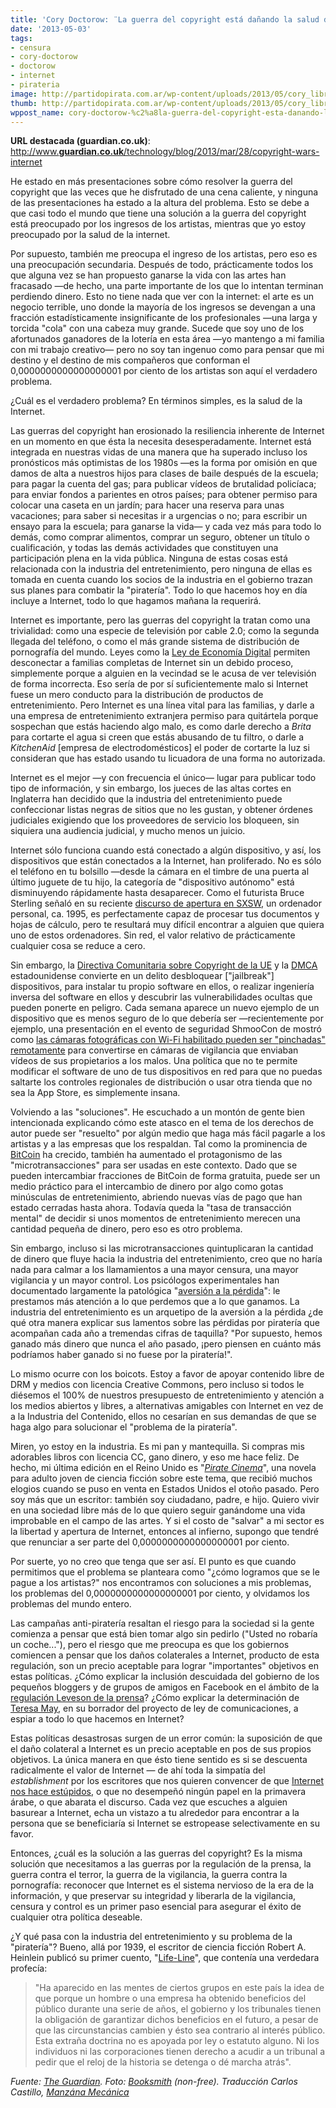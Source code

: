 ```yaml
---
title: 'Cory Doctorow: ¨La guerra del copyright está dañando la salud de Internet¨'
date: '2013-05-03'
tags:
- censura
- cory-doctorow
- doctorow
- internet
- pirateria
image: http://partidopirata.com.ar/wp-content/uploads/2013/05/cory_library.jpeg
thumb: http://partidopirata.com.ar/wp-content/uploads/2013/05/cory_library-150x150.jpeg
wppost_name: cory-doctorow-%c2%a8la-guerra-del-copyright-esta-danando-la-salud-de-internet%c2%a8
---
```


<strong>URL destacada (guardian.co.uk)</strong>: <a title="guardian.co.uk" href="http://www.guardian.co.uk/technology/blog/2013/mar/28/copyright-wars-internet">http://www.<b>guardian.co.uk</b>/technology/blog/2013/mar/28/copyright-wars-internet</a>

He estado en más presentaciones sobre cómo resolver la guerra del copyright que las veces que he disfrutado de una cena caliente, y ninguna de las presentaciones ha estado a la altura del problema. Esto se debe a que casi todo el mundo que tiene una solución a la guerra del copyright está preocupado por los ingresos de los artistas, mientras que yo estoy preocupado por la salud de la internet.

Por supuesto, también me preocupa el ingreso de los artistas, pero eso es una preocupación secundaria. Después de todo, prácticamente todos los que alguna vez se han propuesto ganarse la vida con las artes han fracasado —de hecho, una parte importante de los que lo intentan terminan perdiendo dinero. Esto no tiene nada que ver con la internet: el arte es un negocio terrible, uno donde la mayoría de los ingresos se devengan a una fracción estadísticamente insignificante de los profesionales —una larga y torcida "cola" con una cabeza muy grande. Sucede que soy uno de los afortunados ganadores de la lotería en esta área —yo mantengo a mi familia con mi trabajo creativo— pero no soy tan ingenuo como para pensar que mi destino y el destino de mis compañeros que conforman el 0,0000000000000000001 por ciento de los artistas son aquí el verdadero problema.

¿Cuál es el verdadero problema? En términos simples, es la salud de la Internet.

Las guerras del copyright han erosionado la resiliencia inherente de Internet en un momento en que ésta la necesita desesperadamente. Internet está integrada en nuestras vidas de una manera que ha superado incluso los pronósticos más optimistas de los 1980s —es la forma por omisión en que damos de alta a nuestros hijos para clases de baile después de la escuela; para pagar la cuenta del gas; para publicar vídeos de brutalidad policíaca; para enviar fondos a parientes en otros países; para obtener permiso para colocar una caseta en un jardín; para hacer una reserva para unas vacaciones; para saber si necesitas ir a urgencias o no; para escribir un ensayo para la escuela; para ganarse la vida— y cada vez más para todo lo demás, como comprar alimentos, comprar un seguro, obtener un título o cualificación, y todas las demás actividades que constituyen una participación plena en la vida pública. Ninguna de estas cosas está relacionada con la industria del entretenimiento, pero ninguna de ellas es tomada en cuenta cuando los socios de la industria en el gobierno trazan sus planes para combatir la "piratería". Todo lo que hacemos hoy en día incluye a Internet, todo lo que hagamos mañana la requerirá.

Internet es importante, pero las guerras del copyright la tratan como una trivialidad: como una especie de televisión por cable 2.0; como la segunda llegada del teléfono, o como el más grande sistema de distribución de pornografía del mundo. Leyes como la <a href="http://en.wikipedia.org/wiki/Digital_Economy_Act_2010">Ley de Economía Digital</a> permiten desconectar a familias completas de Internet sin un debido proceso, simplemente porque a alguien en la vecindad se le acusa de ver televisión de forma incorrecta. Eso sería de por sí suficientemente malo si Internet fuese un mero conducto para la distribución de productos de entretenimiento. Pero Internet es una línea vital para las familias, y darle a una empresa de entretenimiento extranjera permiso para quitártela porque sospechan que estás haciendo algo malo, es como darle derecho a <em>Brita</em> para cortarte el agua si creen que estás abusando de tu filtro, o darle a <em>KitchenAid</em> [empresa de electrodomésticos] el poder de cortarte la luz si consideran que has estado usando tu licuadora de una forma no autorizada.

Internet es el mejor —y con frecuencia el único— lugar para publicar todo tipo de información, y sin embargo, los jueces de las altas cortes en Inglaterra han decidido que la industria del entretenimiento puede confeccionar listas negras de sitios que no les gustan, y obtener órdenes judiciales exigiendo que los proveedores de servicio los bloqueen, sin siquiera una audiencia judicial, y mucho menos un juicio.

Internet sólo funciona cuando está conectado a algún dispositivo, y así, los dispositivos que están conectados a la Internet, han proliferado. No es sólo el teléfono en tu bolsillo —desde la cámara en el timbre de una puerta al último juguete de tu hijo, la categoría de "dispositivo autónomo" está disminuyendo rápidamente hasta desaparecer. Como el futurista Bruce Sterling señaló en su reciente <a href="http://www.wired.com/beyond_the_beyond/2013/03/bruce-sterling-closing-remarks-at-sxsw2013-2/">discurso de apertura en SXSW</a>, un ordenador personal, ca. 1995, es perfectamente capaz de procesar tus documentos y hojas de cálculo, pero te resultará muy difícil encontrar a alguien que quiera uno de estos ordenadores. Sin red, el valor relativo de prácticamente cualquier cosa se reduce a cero.

Sin embargo, la <a href="http://en.wikipedia.org/wiki/Copyright_Directive">Directiva Comunitaria sobre Copyright de la UE</a> y la <a href="http://en.wikipedia.org/wiki/Digital_Millennium_Copyright_Act">DMCA</a> estadounidense convierte en un delito desbloquear ["jailbreak"] dispositivos, para instalar tu propio software en ellos, o realizar ingeniería inversa del software en ellos y descubrir las vulnerabilidades ocultas que pueden ponerte en peligro. Cada semana aparece un nuevo ejemplo de un dispositivo que es menos seguro de lo que debería ser —recientemente por ejemplo, una presentación en el evento de seguridad ShmooCon de mostró como <a href="http://www.cultofmac.com/221474/hackers-can-grab-control-of-your-camera-via-its-wi-fi-sd-card/">las cámaras fotográficas con Wi-Fi habilitado pueden ser "pinchadas" remotamente</a> para convertirse en cámaras de vigilancia que enviaban vídeos de sus propietarios a los malos. Una política que no te permite modificar el software de uno de tus dispositivos en red para que no puedas saltarte los controles regionales de distribución o usar otra tienda que no sea la App Store, es simplemente insana.

Volviendo a las "soluciones". He escuchado a un montón de gente bien intencionada explicando cómo este atasco en el tema de los derechos de autor puede ser "resuelto" por algún medio que haga más fácil pagarle a los artistas y a las empresas que los respaldan. Tal como la prominencia de <a href="http://bitcoin.org/en/">BitCoin</a> ha crecido, también ha aumentado el protagonismo de las "microtransacciones" para ser usadas en este contexto. Dado que se pueden intercambiar fracciones de BitCoin de forma gratuita, puede ser un medio práctico para el intercambio de dinero por algo como gotas minúsculas de entretenimiento, abriendo nuevas vías de pago que han estado cerradas hasta ahora. Todavía queda la "tasa de transacción mental" de decidir si unos momentos de entretenimiento merecen una cantidad pequeña de dinero, pero eso es otro problema.

Sin embargo, incluso si las microtransacciones quintuplicaran la cantidad de dinero que fluye hacia la industria del entretenimiento, creo que no haría nada para calmar a los llamamientos a una mayor censura, una mayor vigilancia y un mayor control. Los psicólogos experimentales han documentado largamente la patológica "<a href="http://www.fastcodesign.com/1669150/watch-how-ip-laws-destroy-creativity-instead-of-encouraging-it">aversión a la pérdida</a>": le prestamos más atención a lo que perdemos que a lo que ganamos. La industria del entretenimiento es un arquetipo de la aversión a la pérdida ¿de qué otra manera explicar sus lamentos sobre las pérdidas por piratería que acompañan cada año a tremendas cifras de taquilla? "Por supuesto, hemos ganado más dinero que nunca el año pasado, ¡pero piensen en cuánto más podríamos haber ganado si no fuese por la piratería!".

Lo mismo ocurre con los boicots. Estoy a favor de apoyar contenido libre de DRM y medios con licencia Creative Commons, pero incluso si todos le diésemos el 100% de nuestros presupuesto de entretenimiento y atención a los medios abiertos y libres, a alternativas amigables con Internet en vez de a la Industria del Contenido, ellos no cesarían en sus demandas de que se haga algo para solucionar el "problema de la piratería".

Miren, yo estoy en la industria. Es mi pan y mantequilla. Si compras mis adorables libros con licencia CC, gano dinero, y eso me hace feliz. De hecho, mi última edición en el Reino Unido es "<em><a href="http://craphound.com/pc/">Pirate Cinema</a></em>", una novela para adulto joven de ciencia ficción sobre este tema, que recibió muchos elogios cuando se puso en venta en Estados Unidos el otoño pasado. Pero soy más que un escritor: también soy ciudadano, padre, e hijo. Quiero vivir en una sociedad libre más de lo que quiero seguir ganándome una vida improbable en el campo de las artes. Y si el costo de "salvar" a mi sector es la libertad y apertura de Internet, entonces al infierno, supongo que tendré que renunciar a ser parte del 0,0000000000000000001 por ciento.

Por suerte, yo no creo que tenga que ser así. El punto es que cuando permitimos que el problema se planteara como "¿cómo logramos que se le pague a los artistas?" nos encontramos con soluciones a mis problemas, los problemas del 0,0000000000000000001 por ciento, y olvidamos los problemas del mundo entero.

Las campañas anti-piratería resaltan el riesgo para la sociedad si la gente comienza a pensar que está bien tomar algo sin pedirlo ("Usted no robaría un coche..."), pero el riesgo que me preocupa es que los gobiernos comiencen a pensar que los daños colaterales a Internet, producto de esta regulación, son un precio aceptable para lograr "importantes" objetivos en estas políticas. ¿Cómo explicar la inclusión descuidada del gobierno de los pequeños bloggers y de grupos de amigos en Facebook en el ámbito de la <a href="http://boingboing.net/2013/03/18/uk-press-regulation-defines.html">regulación Leveson de la prensa</a>? ¿Cómo explicar la determinación de <a href="http://en.wikipedia.org/wiki/Theresa_May">Teresa May</a>, en su borrador del proyecto de ley de comunicaciones, a espiar a todo lo que hacemos en Internet?

Estas políticas desastrosas surgen de un error común: la suposición de que el daño colateral a Internet es un precio aceptable en pos de sus propios objetivos. La única manera en que ésto tiene sentido es si se descuenta radicalmente el valor de Internet — de ahí toda la simpatía del <em>establishment</em> por los escritores que nos quieren convencer de que <a href="http://manzanamecanica.org/2012/05/internet_es_lo_peor_que_le_podia_suceder_a_la_humanidad.html">Internet nos hace estúpidos</a>, o que no desempeñó ningún papel en la primavera árabe, o que abarata el discurso. Cada vez que escuches a alguien basurear a Internet, echa un vistazo a tu alrededor para encontrar a la persona que se beneficiaría si Internet se estropease selectivamente en su favor.

Entonces, ¿cuál es la solución a las guerras del copyright? Es la misma solución que necesitamos a las guerras por la regulación de la prensa, la guerra contra el terror, la guerra de la vigilancia, la guerra contra la pornografía: reconocer que Internet es el sistema nervioso de la era de la información, y que preservar su integridad y liberarla de la vigilancia, censura y control es un primer paso esencial para asegurar el éxito de cualquier otra política deseable.

¿Y qué pasa con la industria del entretenimiento y su problema de la "piratería"? Bueno, allá por 1939, el escritor de ciencia ficción Robert A. Heinlein publicó su primer cuento, "<a href="http://www.baenebooks.com/chapters/0743471598/0743471598___2.htm">Life-Line</a>", que contenía una verdedara profecía:
<blockquote>"Ha aparecido en las mentes de ciertos grupos en este país la idea de que porque un hombre o una empresa ha obtenido beneficios del público durante una serie de años, el gobierno y los tribunales tienen la obligación de garantizar dichos beneficios en el futuro, a pesar de que las circunstancias cambien y ésto sea contrario al interés público. Esta extraña doctrina no es apoyada por ley o estatuto alguno. Ni los individuos ni las corporaciones tienen derecho a acudir a un tribunal a pedir que el reloj de la historia se detenga o dé marcha atrás".</blockquote>
<em>Fuente: <a href="http://www.guardian.co.uk/technology/blog/2013/mar/28/copyright-wars-internet">The Guardian</a>. Foto: <a href="http://www.booksmith.com/event/cory-doctorow-homeland">Booksmith</a> (non-free). Traducción Carlos Castillo, <a href="http://manzanamecanica.org">Manzána Mecánica</a>
</em>
